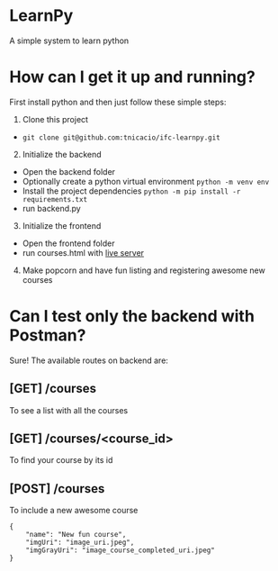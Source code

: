 # LearnPy
A simple system to learn python

# How can I get it up and running?
First install python and then just follow these simple steps:

1. Clone this project
- ```git clone git@github.com:tnicacio/ifc-learnpy.git```

2. Initialize the backend
- Open the backend folder
- Optionally create a python virtual environment ```python -m venv env```
- Install the project dependencies ```python -m pip install -r requirements.txt```
- run backend.py

3. Initialize the frontend
- Open the frontend folder
- run courses.html with [live server](https://marketplace.visualstudio.com/items?itemName=ritwickdey.LiveServer)

4. Make popcorn and have fun listing and registering awesome new courses

# Can I test only the backend with Postman?
Sure! The available routes on backend are:

## [GET] /courses
To see a list with all the courses

## [GET] /courses/<course_id>
To find your course by its id

## [POST] /courses
To include a new awesome course
``` 
{
    "name": "New fun course",
    "imgUri": "image_uri.jpeg",
    "imgGrayUri": "image_course_completed_uri.jpeg"
}
```
